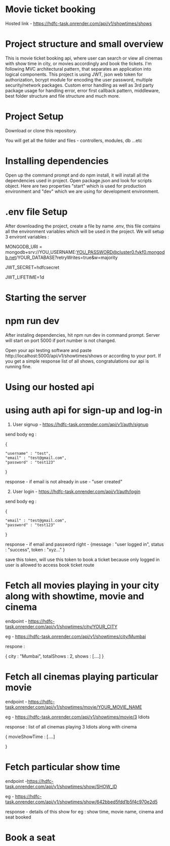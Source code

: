 # Movie ticket booking
Hosted link - https://hdfc-task.onrender.com/api/v1/showtimes/shows

# Project structure and small overview
This is movie ticket booking api, where user can search or view all cinemas with show time in city, or movies accordingly and book the tickets. I'm following MVC architectural pattern, that separates an application into logical components. This project is using JWT, json web token for authorization, bcrypt module for encoding the user password, multiple security/network packages. Custom error handling as well as 3rd party package usage for handling error, error first callback pattern, middleware, best folder structure and file structure and much more.

# Project Setup
Download or clone this repository.

You will get all the folder and files - controllers, modules, db ...etc

# Installing dependencies
Open up the command prompt and do npm install, it will install all the dependencies used in project. Open package.json and look for scripts object. Here are two properties "start" which is used for production environment and "dev" which we are using for development environment.

# .env file Setup
After downloading the project, create a file by name .env, this file contains all the environment variables which will be used in the project.
We will setup 3 environt variables : 

MONGODB_URI = mongodb+srv://YOU_USERNAME:YOU_PASSWORD@cluster0.fykf0.mongodb.net/YOUR_DATABASE?retryWrites=true&w=majority

JWT_SECRET=hdfcsecret

JWT_LIFETIME=1d

# Starting the server
# npm run dev
After instaling dependencies, hit npm run dev in command prompt. Server will start on port 5000 if port number is not changed.

Open your api testing software and paste http://localhost:5000/api/v1/showtimes/shows or according to your port. If you get a simple response list of all shows, congratulations our api is running fine.

# Using our hosted api

# using auth api for sign-up and log-in

1. User signup - https://hdfc-task.onrender.com/api/v1/auth/signup 

send body eg :

{ 

    "username" : "test", 
    "email" : "test@gmail.com", 
    "password" : "test123" 

}

response - if email is not already in use - "user created"

2. User login - https://hdfc-task.onrender.com/api/v1/auth/login

send body eg : 

{

    "email" : "test@gmail.com", 
    "password" : "test123" 
}

response - if email and password right - {message : "user logged in", status : "success", token : "xyz..." }

save this token, will use this token to book a ticket because only logged in user is allowed to access book ticket route

# Fetch all movies playing in your city along with showtime, movie and cinema

endpoint - https://hdfc-task.onrender.com/api/v1/showtimes/city/YOUR_CITY

eg - https://hdfc-task.onrender.com/api/v1/showtimes/city/Mumbai

respone :

{
    city : "Mumbai",
    totalShows : 2,
    shows : [....]
}

# Fetch all cinemas playing particular movie

endpoint - https://hdfc-task.onrender.com/api/v1/showtimes/movie/YOUR_MOVIE_NAME

eg - https://hdfc-task.onrender.com/api/v1/showtimes/movie/3 Idiots

response : list of all cinemas playing 3 Idiots along with cinema

{
    movieShowTime : [....]

}

# Fetch particular show time

endpoint -https://hdfc-task.onrender.com/api/v1/showtimes/show/SHOW_ID

eg - https://hdfc-task.onrender.com/api/v1/showtimes/show/642bbed5fdd1b5f4c970e2d5

response - details of this show for eg : show time, movie name, cinema and seat booked

# Book a seat
















